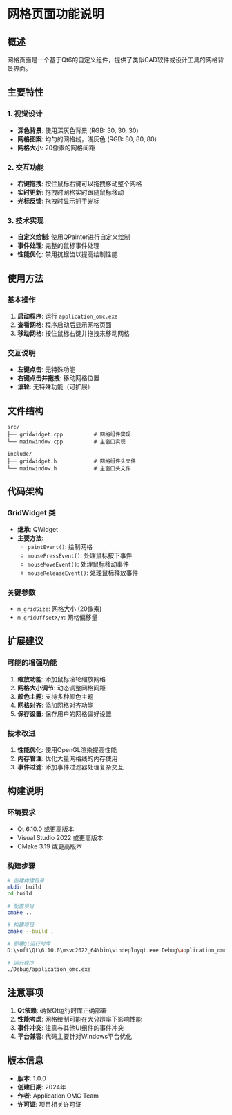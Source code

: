 # 网格页面功能说明

## 概述

网格页面是一个基于Qt6的自定义组件，提供了类似CAD软件或设计工具的网格背景界面。

## 主要特性

### 1. 视觉设计
- **深色背景**: 使用深灰色背景 (RGB: 30, 30, 30)
- **网格图案**: 均匀的网格线，浅灰色 (RGB: 80, 80, 80)
- **网格大小**: 20像素的网格间距

### 2. 交互功能
- **右键拖拽**: 按住鼠标右键可以拖拽移动整个网格
- **实时更新**: 拖拽时网格实时跟随鼠标移动
- **光标反馈**: 拖拽时显示抓手光标

### 3. 技术实现
- **自定义绘制**: 使用QPainter进行自定义绘制
- **事件处理**: 完整的鼠标事件处理
- **性能优化**: 禁用抗锯齿以提高绘制性能

## 使用方法

### 基本操作
1. **启动程序**: 运行 `application_omc.exe`
2. **查看网格**: 程序启动后显示网格页面
3. **移动网格**: 按住鼠标右键并拖拽来移动网格

### 交互说明
- **左键点击**: 无特殊功能
- **右键点击并拖拽**: 移动网格位置
- **滚轮**: 无特殊功能（可扩展）

## 文件结构

```
src/
├── gridwidget.cpp          # 网格组件实现
└── mainwindow.cpp          # 主窗口实现

include/
├── gridwidget.h            # 网格组件头文件
└── mainwindow.h            # 主窗口头文件
```

## 代码架构

### GridWidget 类
- **继承**: QWidget
- **主要方法**:
  - `paintEvent()`: 绘制网格
  - `mousePressEvent()`: 处理鼠标按下事件
  - `mouseMoveEvent()`: 处理鼠标移动事件
  - `mouseReleaseEvent()`: 处理鼠标释放事件

### 关键参数
- `m_gridSize`: 网格大小 (20像素)
- `m_gridOffsetX/Y`: 网格偏移量

## 扩展建议

### 可能的增强功能
1. **缩放功能**: 添加鼠标滚轮缩放网格
2. **网格大小调节**: 动态调整网格间距
3. **颜色主题**: 支持多种颜色主题
4. **网格对齐**: 添加网格对齐功能
5. **保存设置**: 保存用户的网格偏好设置

### 技术改进
1. **性能优化**: 使用OpenGL渲染提高性能
2. **内存管理**: 优化大量网格线的内存使用
3. **事件过滤**: 添加事件过滤器处理复杂交互

## 构建说明

### 环境要求
- Qt 6.10.0 或更高版本
- Visual Studio 2022 或更高版本
- CMake 3.19 或更高版本

### 构建步骤
```bash
# 创建构建目录
mkdir build
cd build

# 配置项目
cmake ..

# 构建项目
cmake --build .

# 部署Qt运行时库
D:\soft\Qt\6.10.0\msvc2022_64\bin\windeployqt.exe Debug\application_omc.exe

# 运行程序
./Debug/application_omc.exe
```

## 注意事项

1. **Qt依赖**: 确保Qt运行时库正确部署
2. **性能考虑**: 网格绘制可能在大分辨率下影响性能
3. **事件冲突**: 注意与其他UI组件的事件冲突
4. **平台兼容**: 代码主要针对Windows平台优化

## 版本信息

- **版本**: 1.0.0
- **创建日期**: 2024年
- **作者**: Application OMC Team
- **许可证**: 项目相关许可证 
